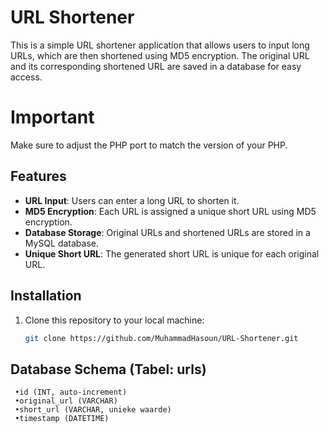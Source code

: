 # URL Shortener

This is a simple URL shortener application that allows users to input long URLs, which are then shortened using MD5 encryption. The original URL and its corresponding shortened URL are saved in a database for easy access.
# Important
Make sure to adjust the PHP port to match the version of your PHP.

## Features
- **URL Input**: Users can enter a long URL to shorten it.
- **MD5 Encryption**: Each URL is assigned a unique short URL using MD5 encryption.
- **Database Storage**: Original URLs and shortened URLs are stored in a MySQL database.
- **Unique Short URL**: The generated short URL is unique for each original URL.

## Installation

1. Clone this repository to your local machine:

   ```bash
   git clone https://github.com/MuhammadHasoun/URL-Shortener.git

 ## Database Schema (Tabel: urls)
     •id (INT, auto-increment)
     •original_url (VARCHAR)
     •short_url (VARCHAR, unieke waarde)
     •timestamp (DATETIME)
